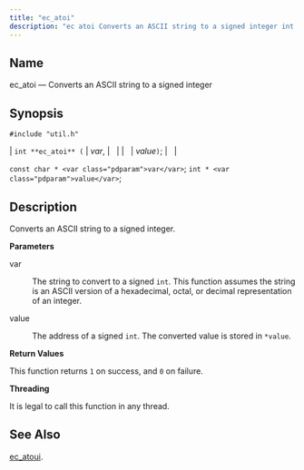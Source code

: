 ```yaml
---
title: "ec_atoi"
description: "ec atoi Converts an ASCII string to a signed integer int ec atoi var value const char var int value Converts an ASCII string to a signed integer var The string to convert to a signed int This function assumes the string is an ASCII version of a hexadecimal octal..."
---
```


<a name="apis.ec_atoi"></a> 
## Name

ec_atoi — Converts an ASCII string to a signed integer

## Synopsis

`#include "util.h"`

| `int **ec_atoi** (` | <var class="pdparam">var</var>, |   |
|   | <var class="pdparam">value</var>`)`; |   |

`const char * <var class="pdparam">var</var>`;
`int * <var class="pdparam">value</var>`;<a name="idp49544816"></a> 
## Description

Converts an ASCII string to a signed integer.

**<a name="idp49546048"></a> Parameters**

<dl class="variablelist">

<dt>var</dt>

<dd>

The string to convert to a signed `int`. This function assumes the string is an ASCII version of a hexadecimal, octal, or decimal representation of an integer.

</dd>

<dt>value</dt>

<dd>

The address of a signed `int`. The converted value is stored in `*value`.

</dd>

</dl>

**<a name="idp49552112"></a> Return Values**

This function returns `1` on success, and `0` on failure.

**<a name="idp49553920"></a> Threading**

It is legal to call this function in any thread.

<a name="idp49555024"></a> 
## See Also

[ec_atoui](/momentum/3/3-api/apis-ec-atoui).